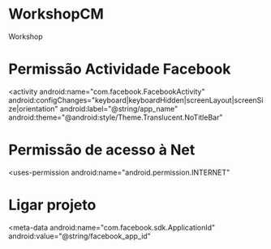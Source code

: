 # WorkshopCM
Workshop

# Permissão Actividade Facebook

<activity
            android:name="com.facebook.FacebookActivity"
            android:configChanges="keyboard|keyboardHidden|screenLayout|screenSize|orientation"
            android:label="@string/app_name"
            android:theme="@android:style/Theme.Translucent.NoTitleBar" 
            
            
# Permissão de acesso à Net

<uses-permission android:name="android.permission.INTERNET" 

# Ligar projeto

<meta-data
            android:name="com.facebook.sdk.ApplicationId"
            android:value="@string/facebook_app_id" 
